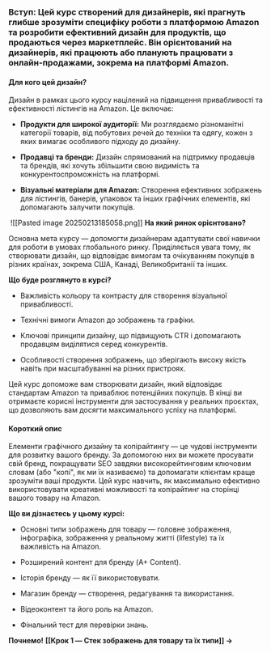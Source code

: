 ### Вступ: Цей курс створений для дизайнерів, які прагнуть глибше зрозуміти специфіку роботи з платформою Amazon та розробити ефективний дизайн для продуктів, що продаються через маркетплейс. Він орієнтований на дизайнерів, які працюють або планують працювати з онлайн-продажами, зокрема на платформі Amazon.

#### **Для кого цей дизайн?**

Дизайн в рамках цього курсу націлений на підвищення привабливості та ефективності лістингів на Amazon. Це включає:
- **Продукти для широкої аудиторії:** Ми розглядаємо різноманітні категорії товарів, від побутових речей до техніки та одягу, кожен з яких вимагає особливого підходу до дизайну.

- **Продавці та бренди:** Дизайн спрямований на підтримку продавців та брендів, які хочуть збільшити свою видимість та конкурентоспроможність на платформі.

- **Візуальні матеріали для Amazon:** Створення ефективних зображень для лістингів, банерів, упаковок та інших графічних елементів, які допомагають залучити покупців.

 ![[Pasted image 20250213185058.png]]
**На який ринок орієнтовано?**

Основна мета курсу — допомогти дизайнерам адаптувати свої навички для роботи в умовах глобального ринку. Приділяється увага тому, як створювати дизайн, що відповідає вимогам та очікуванням покупців в різних країнах, зокрема США, Канаді, Великобританії та інших.

**Що буде розглянуто в курсі?**

- Важливість кольору та контрасту для створення візуальної привабливості.

- Технічні вимоги Amazon до зображень та графіки.

- Ключові принципи дизайну, що підвищують CTR і допомагають продавцям виділятися серед конкурентів.

- Особливості створення зображень, що зберігають високу якість навіть при масштабуванні на різних пристроях.

Цей курс допоможе вам створювати дизайн, який відповідає стандартам Amazon та приваблює потенційних покупців. В кінці ви отримаєте корисні інструменти для застосування у реальних проєктах, що дозволяють вам досягти максимального успіху на платформі.

#### **Короткий опис**  
Елементи графічного дизайну та копірайтингу — це чудові інструменти для розвитку вашого бренду. За допомогою них ви можете просувати свій бренд, покращувати SEO завдяки високорейтинговим ключовим словам (або "копі", як ми їх називаємо) та допомагати клієнтам краще зрозуміти ваші продукти. Цей курс навчить, як максимально ефективно використовувати креативні можливості та копірайтинг на сторінці вашого товару на Amazon.

**Що ви дізнаєтесь у цьому курсі:**

- Основні типи зображень для товару — головне зображення, інфографіка, зображення у реальному житті (lifestyle) та їх важливість на Amazon.

- Розширений контент для бренду (A+ Content).
- Історія бренду — як її використовувати.
- Магазин бренду — створення, редагування та використання.
- Відеоконтент та його роль на Amazon.
- Фінальний тест для перевірки знань.


**Почнемо!** **[[Крок 1 — Cтек зображень для товару та їх типи]] →**
